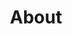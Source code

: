 ---
title: About
layout: "about"

second_section:
    enable: true
    heading: Hyggelig Was Founded In 2020 By Nikolaj And Nídia, A Danish-Azorean Couple Who Wanted To Bring A New Level Of Office Comfort To Lisbon's Coworking Scene.
    detail: "<p>Especially for Nikolaj, as an expat and remote worker, it was important to have a coworking space that is both comfortable and has a relatable and friendly community. Located in the heart of Intendente, our naturally bright cowork is placed in a charming old apartment with a stunning wooden floor that has been refurbished and turned into a coworking space. With inspiration in Nordic design principles of clean and functional as well as warm and welcoming, we have aimed to create a space that embodies the feeling of 'hygge,' the Danish word that conveys a sense of cosiness, warmth, and contentment. </p>"
    second_para: "Being aware of the sense of comfortability in office equipment (Danish law has high mandatory requirements on this matter), we have created a place where you can decide whether you want to stand up for work, or just adjust your table and sit comfortably. This means that not only can all our tables be adjusted to the right height for everyone, but also that you can change between standing and sitting at the desk throughout the day. When you decide to sit and work, our ergonomic chairs can be adjusted to you and your preferred setting as well.<br><br>Our monthly plan includes a range of amenities that make workdays more enjoyable: high-speed internet, printer and scanner, a fully stocked kitchen (free coffee, tea and cookies), storage lockers, a call booth and meeting room."
    third_para: "On the other hand, we believe that a good work space is not just about physical comfort and getting work done. It is also about having great coworkers, after all you are spending a large portion of the day with them. <br><br>
We know it is important - but sometimes difficult - to build new social circles and friendships when attending a Coworking space where the majority of people are only staying in the country for a handful of weeks. For that reason, currently we only offer monthly plans, striving to create a community of people who share a passion for their work, and want to connect with other professionals, share ideas, collaborate on projects and make the most of their time."

    
fourth_section:
    enable: true
    heading: Located In The Coolest Neighbourhood In Lisbon
    btn: Visit Us
    btn_link: /contact-us/
---